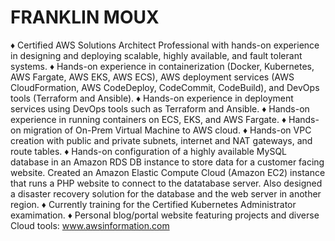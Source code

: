 # FRANKLIN MOUX
♦ Certified AWS Solutions Architect Professional with hands-on experience in designing and deploying scalable, highly           available, and fault tolerant systems.
♦ Hands-on experience in containerization (Docker, Kubernetes, AWS Fargate, AWS EKS, AWS ECS), AWS deployment services (AWS CloudFormation, AWS CodeDeploy, CodeCommit, CodeBuild), and DevOps tools (Terraform and 
  Ansible).
♦ Hands-on experience in deployment services using DevOps tools such as Terraform and Ansible.
♦ Hands-on experience in running containers on ECS, EKS, and AWS Fargate.
♦ Hands-on migration of On-Prem Virtual Machine to AWS cloud.
♦ Hands-on VPC creation with public and private subnets, internet and NAT gateways, and route tables.
♦ Hands-on configuration of a highly available MySQL database in an Amazon RDS DB instance to store data for a customer         facing website. Created an Amazon Elastic Compute Cloud (Amazon EC2) instance that runs a PHP website to connect to the       datatabase server. Also designed a disaster recovery solution for the database and the web server in another region.
♦ Currently training for the Certified Kubernetes Administrator examimation.
♦ Personal blog/portal website featuring projects and diverse Cloud tools: www.awsinformation.com
